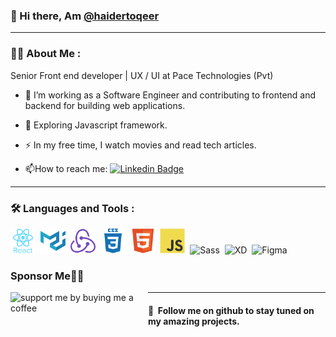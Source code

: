 ### 👋 Hi there, Am [@haidertoqeer](https://twitter.com/ToqeerHaider)
---

### :man_technologist: About Me :
Senior Front end developer | UX / UI at Pace Technologies (Pvt)

- :telescope: I’m working as a Software Engineer and contributing to frontend and backend for building web applications.

- :seedling: Exploring Javascript framework.

- :zap: In my free time, I watch movies and read tech articles.

- :mailbox:How to reach me: [![Linkedin Badge](https://img.shields.io/badge/-haidertoqeer-blue?style=flat&logo=Linkedin&logoColor=white)](https://www.linkedin.com/in/haidertoqeer/)

---

### :hammer_and_wrench: Languages and Tools :

<div>
  <img src="https://github.com/devicons/devicon/blob/master/icons/react/react-original-wordmark.svg" title="React" alt="React" width="40" height="40"/>&nbsp;
  <img src="https://github.com/devicons/devicon/blob/master/icons/materialui/materialui-original.svg" title="Material UI" alt="Material UI" width="40" height="40"/>&nbsp;
  <img src="https://github.com/devicons/devicon/blob/master/icons/redux/redux-original.svg" title="Redux" alt="Redux " width="40" height="40"/>&nbsp;
  <img src="https://github.com/devicons/devicon/blob/master/icons/css3/css3-plain-wordmark.svg"  title="CSS3" alt="CSS" width="40" height="40"/>&nbsp;
  <img src="https://github.com/devicons/devicon/blob/master/icons/html5/html5-original.svg" title="HTML5" alt="HTML" width="40" height="40"/>&nbsp;
  <img src="https://github.com/devicons/devicon/blob/master/icons/javascript/javascript-original.svg" title="JavaScript" alt="JavaScript" width="40" height="40"/>&nbsp;
  <img src="https://raw.githubusercontent.com/danielcranney/readme-generator/main/public/icons/skills/sass-colored.svg" title="Sass"  alt="Sass" width="40" height="40"/>&nbsp;
  <img src="https://raw.githubusercontent.com/danielcranney/readme-generator/main/public/icons/skills/xd-colored.svg" title="XD"  alt="XD" width="40" height="40"/>&nbsp;
  <img src="https://raw.githubusercontent.com/danielcranney/readme-generator/main/public/icons/skills/figma-colored.svg" title="Figma"  alt="Figma" width="40" height="40"/>&nbsp;
</div>


<h3>Sponsor Me🤝🏽</h3>
        <a href="https://www.buymeacoffee.com/haidertoqeer"><img align="left" src="https://cdn.buymeacoffee.com/buttons/v2/default-yellow.png" height="50" width="220" alt="support me by buying me a coffee" /> <a/>

  ---
  
  <h4>
     💞️ &nbsp;Follow me on github to stay tuned on my amazing projects.
  </h4>
